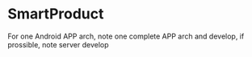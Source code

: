 # SmartProduct
For one Android APP arch, note one complete APP arch and develop, if prossible, note server develop

